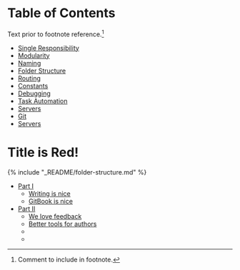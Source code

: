 # Table of Contents

Text prior to footnote reference.[^2]

* [Single Responsibility](_README/single-responsibility.md)
* [Modularity](_README/modularity.md)
* [Naming](_README/naming.md)
* [Folder Structure](_README/folder-structure.md)
* [Routing](_README/routing.md)
* [Constants](_README/constants.md)
* [Debugging](_README/debugging.md)
* [Task Automation](_README/task-automation.md)
* [Servers](_README/servers.md)
* [Git](_README/git.md)
* [Servers](_README/servers.md)

<h1 class="title--red">Title is Red!</h1>

{% include "_README/folder-structure.md" %}

* [Part I](part1/README.md)
    * [Writing is nice](part1/writing.md)
    * [GitBook is nice](part1/gitbook.md)
* [Part II](part2/README.md)
    * [We love feedback](part2/feedback_please.md)
    * [Better tools for authors](part2/better_tools.md)
    * 
    * 
    
[^2]: Comment to include in footnote.
